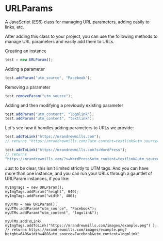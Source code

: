 # URLParams
A JavaScript (ES6) class for managing URL parameters, adding easily to links, etc.

After adding this class to your project, you can use the following methods to manage URL parameters and easily add them to URLs.

Creating an instance

```javascript
test = new URLParam();
```

Adding a parameter
```javascript
test.addParam("utm_source", "Facebook");
```
Removing a parameter
```javascript
test.removeParam("utm_source");
```
Adding and then modifying a previously existing parameter
```javascript
test.addParam("utm_content", "logolink");
test.addParam("utm_content", "textlink");
```
Let's see how it handles adding parameters to URLs we provide:
```javascript
test.addToLink("https://mrandrewmills.com");
// returns "https://mrandrewmills.com/?utm_content=textlink&utm_source=Facebook"

test.addToLink("https://mrandrewmills.com?s=WordPress");
// returns 
"https://mrandrewmills.com/?s=WordPress&utm_content=textlink&utm_source=Facebook"
```

Just to be clear, this isn't limited strictly to UTM tags. And you can have more than one instance, and you can run your URLs through a gauntlet of URLParam instances, if you like:

```
myImgTags = new URLParam();
myImgTags.addParam("height", 640);
myImgTags.addParam("width", 480);

myUTMs = new URLParam();
myUTMs.addParam("utm_source", "Facebook");
myUTMs.addParam("utm_content", "logolink");

myUTMs.addToLink( myImgTags.addToLink("https://mrandrewmills.com/images/example.png") );
// returns https://mrandrewmills.com/images/example.png?height=640&width=480&utm_source=Facebook&utm_content=logolink"
```
